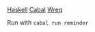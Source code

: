 [Haskell](https://www.haskell.org/)
[Cabal](https://cabal.readthedocs.io/en/3.4/getting-started.html)
[Wreq](http://www.serpentine.com/wreq/)

Run with `cabal run reminder` 
